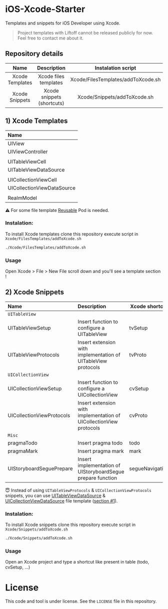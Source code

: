 # iOS-Xcode-Starter
Templates and snippets for iOS Developer using Xcode.

>Project templates with Liftoff cannot be released publicly for now.
>Feel free to contact me about it.

## Repository details
|        Name       |                             Description                            |         Instalation script         |
|:-----------------:|:------------------------------------------------------------------:|:----------------------------------:|
| Xcode Templates   | Xcode files templates                                              | Xcode/FilesTemplates/addToXcode.sh |
| Xcode Snippets    | Xcode snippets (shortcuts)                                         | Xcode/Snippets/addToXcode.sh       |

## 1) Xcode Templates
|         Name         |
|:---------------------|
| UIView               |
| UIViewController     |
|                      |
| UITableViewCell      |
| UITableViewDataSource|
|                      |
| UICollectionViewCell |
| UICollectionViewDataSource|
|                      |
| RealmModel           |

⚠️ For some file template [Reusable](https://github.com/AliSoftware/Reusable) Pod is needed.

### Instalation:
To install Xcode templates clone this repository execute script in `Xcode/FilesTemplates/addToXcode.sh`
```bash
./Xcode/FilesTemplates/addToXcode.sh
```

### Usage
Open Xcode > File > New File scroll down and you'll see a template section !

## 2) Xcode Snippets
|            Name           |                             Description                            | Xcode shortcut |
|:--------------------------|:-------------------------------------------------------------------|----------------|
| `UITableView`             |
| UITableViewSetup          | Insert function to configure a UITableView                         | tvSetup        |
| UITableViewProtocols      | Insert extension with implementation of UITableView protocols      | tvProto        |
| `UICollectionView`        |
| UICollectionViewSetup     | Insert function to configure a UICollectionView                    | cvSetup        |
| UICollectionViewProtocols | Insert extension with implementation of UICollectionView protocols | cvProto        |
| `Misc`                    |
| pragmaTodo                | Insert pragma todo                                                 | todo           |
| pragmaMark                | Insert pragma mark                                                 | mark           |
| UIStoryboardSeguePrepare  | Insert implementation of UIStoryboardSegue prepare function        | segueNavigation|

😇 Instead of using `UITableViewProtocols` & `UICollectionViewProtocols` snippets, you can use [UITableViewDataSource](https://github.com/Maximelc/iOS-Xcode-Starter/blob/master/Xcode/FilesTemplates/Custom.xctemplate/UITableViewDataSource/___FILEBASENAME___.swift) & [UICollectionViewDataSource](https://github.com/Maximelc/iOS-Xcode-Starter/blob/master/Xcode/FilesTemplates/Custom.xctemplate/UICollectionViewDataSource/___FILEBASENAME___.swift) file template ([section #1](https://github.com/Maximelc/iOS-Xcode-Starter#1-xcode-templates)).

### Instalation:
To install Xcode snippets clone this repository execute script in `Xcode/Snippets/addToXcode.sh`
```bash
./Xcode/Snippets/addToXcode.sh
```
### Usage
Open an Xcode project and type a shortcut like present in table (todo, cvSetup, ...)

# License
This code and tool is under license. See the `LICENSE` file in this repository.
